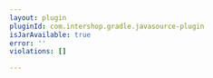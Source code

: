 ```yaml
---
layout: plugin
pluginId: com.intershop.gradle.javasource-plugin
isJarAvailable: true
error: ''
violations: []

---
```

